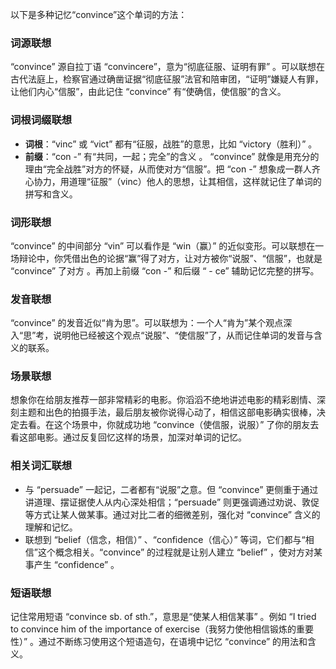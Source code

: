 以下是多种记忆“convince”这个单词的方法：

### 词源联想
“convince” 源自拉丁语 “convincere”，意为“彻底征服、证明有罪” 。可以联想在古代法庭上，检察官通过确凿证据“彻底征服”法官和陪审团，“证明”嫌疑人有罪，让他们内心“信服”，由此记住 “convince” 有“使确信，使信服”的含义。

### 词根词缀联想
- **词根**：“vinc” 或 “vict” 都有“征服，战胜”的意思，比如 “victory（胜利）” 。
- **前缀**：“con -” 有“共同，一起；完全”的含义 。 “convince” 就像是用充分的理由“完全战胜”对方的怀疑，从而使对方“信服”。把 “con -” 想象成一群人齐心协力，用道理“征服”（vinc）他人的思想，让其相信，这样就记住了单词的拼写和含义。

### 词形联想
“convince” 的中间部分 “vin” 可以看作是 “win（赢）” 的近似变形。可以联想在一场辩论中，你凭借出色的论据“赢”得了对方，让对方被你“说服”、“信服”，也就是 “convince” 了对方 。再加上前缀 “con -” 和后缀 “ - ce” 辅助记忆完整的拼写。

### 发音联想
“convince” 的发音近似“肯为思”。可以联想为：一个人“肯为”某个观点深入“思”考，说明他已经被这个观点“说服”、“使信服”了，从而记住单词的发音与含义的联系。

### 场景联想
想象你在给朋友推荐一部非常精彩的电影。你滔滔不绝地讲述电影的精彩剧情、深刻主题和出色的拍摄手法，最后朋友被你说得心动了，相信这部电影确实很棒，决定去看。在这个场景中，你就成功地 “convince（使信服，说服）” 了你的朋友去看这部电影。通过反复回忆这样的场景，加深对单词的记忆。

### 相关词汇联想
- 与 “persuade” 一起记，二者都有“说服”之意。但 “convince” 更侧重于通过讲道理、摆证据使人从内心深处相信；“persuade” 则更强调通过劝说、敦促等方式让某人做某事。通过对比二者的细微差别，强化对 “convince” 含义的理解和记忆。
 - 联想到 “belief（信念，相信）” 、“confidence（信心）” 等词，它们都与“相信”这个概念相关。“convince” 的过程就是让别人建立 “belief” ，使对方对某事产生 “confidence” 。

### 短语联想
记住常用短语 “convince sb. of sth.”，意思是“使某人相信某事” 。例如 “I tried to convince him of the importance of exercise（我努力使他相信锻炼的重要性）” 。通过不断练习使用这个短语造句，在语境中记忆 “convince” 的用法和含义。 